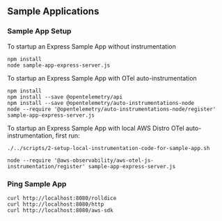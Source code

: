 ## Sample Applications

### Sample App Setup
To startup an Express Sample App without instrumentation
```
npm install
node sample-app-express-server.js
```

To startup an Express Sample App with OTel auto-instrumentation
```
npm install
npm install --save @opentelemetry/api
npm install --save @opentelemetry/auto-instrumentations-node
node --require '@opentelemetry/auto-instrumentations-node/register' sample-app-express-server.js
```

To startup an Express Sample App with local AWS Distro OTel auto-instrumentation, first run:
```
./../scripts/2-setup-local-instrumentation-code-for-sample-app.sh
```
```
node --require '@aws-observability/aws-otel-js-instrumentation/register' sample-app-express-server.js
```
### Ping Sample App
```
curl http://localhost:8080/rolldice
curl http://localhost:8080/http
curl http://localhost:8080/aws-sdk
```

